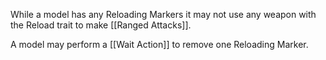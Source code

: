 While a model has any Reloading Markers it may not use any weapon with the Reload trait to make [[Ranged Attacks]].

A model may perform a [[Wait Action]] to remove one Reloading Marker.